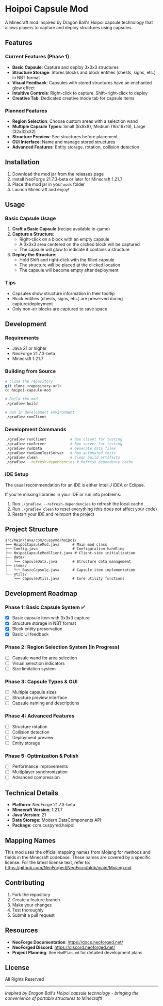 # Hoipoi Capsule Mod

A Minecraft mod inspired by Dragon Ball's Hoipoi capsule technology that allows players to capture and deploy structures using capsules.

## Features

### Current Features (Phase 1)
- **Basic Capsule**: Capture and deploy 3x3x3 structures
- **Structure Storage**: Stores blocks and block entities (chests, signs, etc.) in NBT format
- **Visual Feedback**: Capsules with stored structures have an enchanted glow effect
- **Intuitive Controls**: Right-click to capture, Shift+right-click to deploy
- **Creative Tab**: Dedicated creative mode tab for capsule items

### Planned Features
- **Region Selection**: Choose custom areas with a selection wand
- **Multiple Capsule Types**: Small (8x8x8), Medium (16x16x16), Large (32x32x32)
- **Structure Preview**: See structures before placement
- **GUI Interface**: Name and manage stored structures
- **Advanced Features**: Entity storage, rotation, collision detection

## Installation

1. Download the mod jar from the releases page
2. Install NeoForge 21.7.3-beta or later for Minecraft 1.21.7
3. Place the mod jar in your `mods` folder
4. Launch Minecraft and enjoy!

## Usage

### Basic Capsule Usage

1. **Craft a Basic Capsule** (recipe available in-game)
2. **Capture a Structure**:
   - Right-click on a block with an empty capsule
   - A 3x3x3 area centered on the clicked block will be captured
   - The capsule will glow to indicate it contains a structure
3. **Deploy the Structure**:
   - Hold Shift and right-click with the filled capsule
   - The structure will be placed at the clicked location
   - The capsule will become empty after deployment

### Tips
- Capsules show structure information in their tooltip
- Block entities (chests, signs, etc.) are preserved during capture/deployment
- Only non-air blocks are captured to save space

## Development

### Requirements
- Java 21 or higher
- NeoForge 21.7.3-beta
- Minecraft 1.21.7

### Building from Source

```bash
# Clone the repository
git clone <repository-url>
cd hoipoi-capsule-mod

# Build the mod
./gradlew build

# Run in development environment
./gradlew runClient
```

### Development Commands

```bash
./gradlew runClient           # Run client for testing
./gradlew runServer           # Run server for testing
./gradlew runData             # Generate data files
./gradlew runGameTestServer   # Run automated tests
./gradlew clean               # Clean build artifacts
./gradlew --refresh-dependencies # Refresh dependency cache
```

### IDE Setup

The usual recommendation for an IDE is either IntelliJ IDEA or Eclipse. 

If you're missing libraries in your IDE or run into problems:
1. Run `./gradlew --refresh-dependencies` to refresh the local cache
2. Run `./gradlew clean` to reset everything (this does not affect your code)
3. Restart your IDE and reimport the project

## Project Structure

```
src/main/java/com/cuspymd/hoipoi/
├── HoipoiCapsuleMod.java      # Main mod class
├── Config.java                # Configuration handling
├── HoipoiCapsuleModClient.java # Client-side initialization
├── data/
│   └── CapsuleData.java       # Structure data management
├── items/
│   └── BasicCapsule.java      # Capsule item implementation
└── utils/
    └── CapsuleUtils.java      # Core utility functions
```

## Development Roadmap

### Phase 1: Basic Capsule System ✅
- [x] Basic capsule item with 3x3x3 capture
- [x] Structure storage in NBT format
- [x] Block entity preservation
- [x] Basic UI feedback

### Phase 2: Region Selection System (In Progress)
- [ ] Capsule wand for area selection
- [ ] Visual selection indicators
- [ ] Size limitation system

### Phase 3: Capsule Types & GUI
- [ ] Multiple capsule sizes
- [ ] Structure preview interface
- [ ] Capsule naming and descriptions

### Phase 4: Advanced Features
- [ ] Structure rotation
- [ ] Collision detection
- [ ] Deployment preview
- [ ] Entity storage

### Phase 5: Optimization & Polish
- [ ] Performance improvements
- [ ] Multiplayer synchronization
- [ ] Advanced compression

## Technical Details

- **Platform**: NeoForge 21.7.3-beta
- **Minecraft Version**: 1.21.7
- **Java Version**: 21
- **Data Storage**: Modern DataComponents API
- **Package**: com.cuspymd.hoipoi

## Mapping Names

This mod uses the official mapping names from Mojang for methods and fields in the Minecraft codebase. These names are covered by a specific license. For the latest license text, refer to: https://github.com/NeoForged/NeoForm/blob/main/Mojang.md

## Contributing

1. Fork the repository
2. Create a feature branch
3. Make your changes
4. Test thoroughly
5. Submit a pull request

## Resources

- **NeoForge Documentation**: https://docs.neoforged.net/
- **NeoForged Discord**: https://discord.neoforged.net/
- **Project Planning**: See `ModPlan.md` for detailed development plans

## License

All Rights Reserved

---

*Inspired by Dragon Ball's Hoipoi capsule technology - bringing the convenience of portable structures to Minecraft!*
